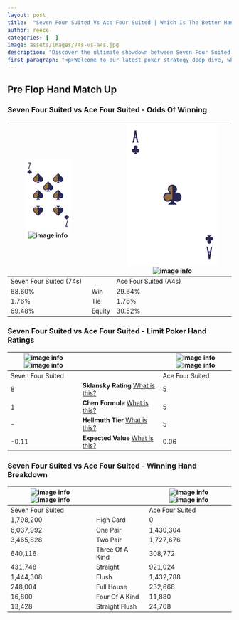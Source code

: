 ```yaml
---
layout: post
title:  "Seven Four Suited Vs Ace Four Suited | Which Is The Better Hand In Poker? A Complete Guide"
author: reece
categories: [  ]
image: assets/images/74s-vs-a4s.jpg
description: "Discover the ultimate showdown between Seven Four Suited and Ace Four Suited in poker! Uncover the odds, strategies, and scenarios where one hand triumphs over the other. Get ready to up your poker game with this thrilling analysis."
first_paragraph: "<p>Welcome to our latest poker strategy deep dive, where we're pitting two distinct hands against each other in a high-stakes showdown: Seven Four Suited vs Ace Four Suited.</p><p>In the dynamic world of poker, every decision counts, and knowing which hand holds the upper hand is key to your success at the table.</p><p>In this article, we'll dissect these two hands, explore the scenarios where one dominates the other, and equip you with the knowledge to make strategic choices that can tip the odds in your favor.</p><p>Get ready to unravel the intriguing dynamics of these poker hands and elevate your game to new heights.</p>"
---
```




[comment]: # (sp0)

## Pre Flop Hand Match Up

<div class="table hand-ratings" markdown="1"> 



### Seven Four Suited vs Ace Four Suited - Odds Of Winning


    
| ![image info](assets/images/hand1/7.png) ![image info](assets/images/hand1/4s.png) |  | ![image info](assets/images/hand2/a.png) ![image info](assets/images/hand2/4s.png) |
| -------- | -------- | -------- |
| Seven Four Suited (74s) |  | Ace Four Suited (A4s) |
| 68.60% | Win | 29.64% |
| 1.76% | Tie | 1.76% |
| 69.48% | Equity | 30.52% |




[comment]: # (sp1)



### Seven Four Suited vs Ace Four Suited - Limit Poker Hand Ratings


    
| ![image info](https://www.riverpairs.com/assets/images/hand1/7.png) ![image info](https://www.riverpairs.com/assets/images/hand1/4s.png) |  | ![image info](https://www.riverpairs.com/assets/images/hand2/a.png) ![image info](https://www.riverpairs.com/assets/images/hand2/4s.png) |
| -------- | -------- | -------- |
| Seven Four Suited |  | Ace Four Suited |
| 8 | **Sklansky Rating** [What is this?](/sklansky-rating-explained) | 5 |
| 1 | **Chen Formula** [What is this?](/chen-formula-explained) | 5 |
| - | **Hellmuth Tier** [What is this?](/Hellmuth-tier-explained) | 5 |
| -0.11 | **Expected Value** [What is this?](/expected-value-explained) | 0.06 |




[comment]: # (sp2)



### Seven Four Suited vs Ace Four Suited - Winning Hand Breakdown


    
| ![image info](https://www.riverpairs.com/assets/images/hand1/7.png) ![image info](https://www.riverpairs.com/assets/images/hand1/4s.png) |  | ![image info](https://www.riverpairs.com/assets/images/hand2/a.png) ![image info](https://www.riverpairs.com/assets/images/hand2/4s.png) |
| -------- | -------- | -------- |
| Seven Four Suited |  | Ace Four Suited |
| 1,798,200 | High Card | 0 |
| 6,037,992 | One Pair | 1,430,304 |
| 3,465,828 | Two Pair | 1,727,676 |
| 640,116 | Three Of A Kind | 308,772 |
| 431,748 | Straight | 921,024 |
| 1,444,308 | Flush | 1,432,788 |
| 248,004 | Full House | 232,668 |
| 16,800 | Four Of A Kind | 11,880 |
| 13,428 | Straight Flush | 24,768 |




[comment]: # (sp3)



</div>

[comment]: # (sp4)



[comment]: # (sp5)

